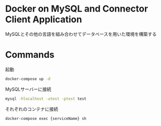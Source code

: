 # Docker on MySQL and Connector Client Application

MySQLとその他の言語を組み合わせてデータベースを用いた環境を構築する

# Commands

起動

```sh
docker-compose up -d
```

MySQLサーバーに接続

```sh
mysql -hlocalhost -utest -ptest test
```

それぞれのコンテナに接続

```sh
docker-compose exec {serviceName} sh
```
